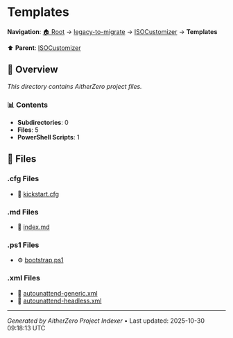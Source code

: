 # Templates

**Navigation**: [🏠 Root](../../../index.md) → [legacy-to-migrate](../../index.md) → [ISOCustomizer](../index.md) → **Templates**

⬆️ **Parent**: [ISOCustomizer](../index.md)

## 📖 Overview

*This directory contains AitherZero project files.*

### 📊 Contents

- **Subdirectories**: 0
- **Files**: 5
- **PowerShell Scripts**: 1

## 📄 Files

### .cfg Files

- 📄 [kickstart.cfg](./kickstart.cfg)

### .md Files

- 📝 [index.md](./index.md)

### .ps1 Files

- ⚙️ [bootstrap.ps1](./bootstrap.ps1)

### .xml Files

- 📄 [autounattend-generic.xml](./autounattend-generic.xml)
- 📄 [autounattend-headless.xml](./autounattend-headless.xml)

---

*Generated by AitherZero Project Indexer* • Last updated: 2025-10-30 09:18:13 UTC

